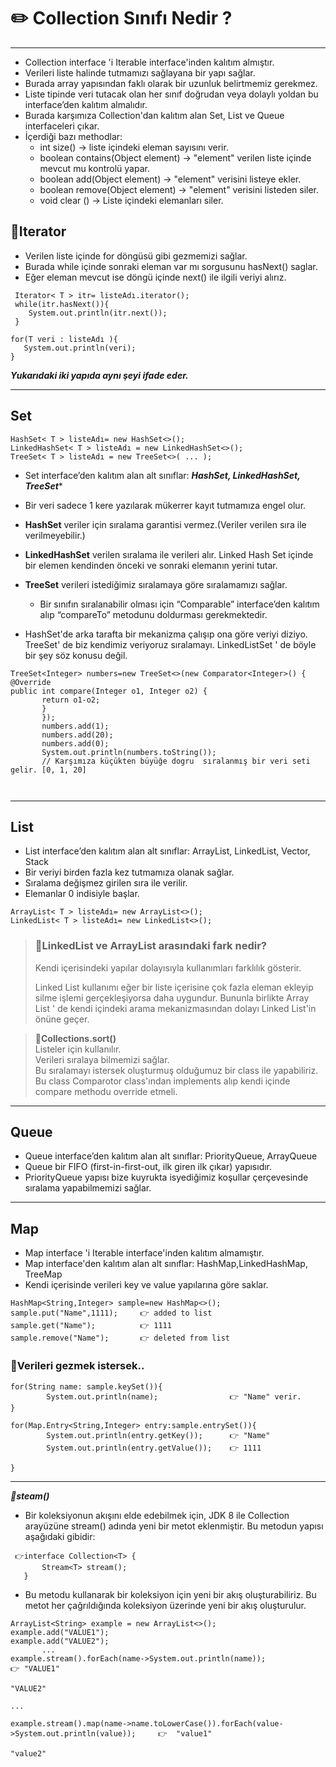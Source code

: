 # ✏️ Collection Sınıfı Nedir ?

-----------------------------------------------
* Collection interface 'i Iterable interface'inden kalıtım almıştır.
* Verileri liste halinde tutmamızı sağlayana bir yapı sağlar.
* Burada array yapısından faklı olarak bir uzunluk belirtmemiz gerekmez.
* Liste tipinde veri tutacak olan her sınıf doğrudan veya dolaylı yoldan bu interface’den kalıtım almalıdır.
* Burada karşımıza  Collection'dan kalıtım alan Set, List ve  Queue  interfaceleri çıkar.
* İçerdiği bazı methodlar:
   * int size() -> liste içindeki eleman sayısını verir.
   * boolean contains(Object element) -> "element" verilen liste içinde mevcut mu kontrolü yapar.
   * boolean add(Object element) -> "element" verisini listeye ekler.
   * boolean remove(Object element) -> "element" verisini listeden siler.
   * void clear () -> Liste içindeki elemanları siler.


## 🎯Iterator

* Verilen liste içinde for döngüsü gibi  gezmemizi sağlar.
* Burada while içinde sonraki eleman var mı sorgusunu hasNext() saglar.
* Eğer eleman mevcut ise döngü içinde next() ile ilgili veriyi alırız.
```
 Iterator< T > itr= listeAdı.iterator(); 
 while(itr.hasNext()){
    System.out.println(itr.next());
 }
 ```

```
for(T veri : listeAdı ){
   System.out.println(veri);
}
 ```
***Yukarıdaki iki yapıda aynı şeyi ifade eder.***

-----------------------------------------------
## Set
 ``` 
 HashSet< T > listeAdı= new HashSet<>();
 LinkedHashSet< T > listeAdı = new LinkedHashSet<>();
 TreeSet< T > listeAdı = new TreeSet<>( ... );
 ```
* Set interface’den kalıtım alan alt sınıflar: ***HashSet, LinkedHashSet, TreeSet****
* Bir veri sadece 1 kere yazılarak mükerrer kayıt tutmamıza engel olur.
* **HashSet**  veriler için sıralama garantisi vermez.(Veriler verilen sıra ile verilmeyebilir.)
* **LinkedHashSet** verilen sıralama ile verileri alır. Linked Hash Set içinde bir elemen kendinden önceki ve sonraki elemanın yerini tutar.
* **TreeSet**  verileri istediğimiz sıralamaya göre sıralamamızı sağlar.
   *  Bir sınıfın sıralanabilir olması için “Comparable” interface’den kalıtım alıp “compareTo” metodunu doldurması gerekmektedir.

* HashSet'de arka tarafta bir mekanizma çalışıp ona göre veriyi diziyo. TreeSet' de biz kendimiz veriyoruz sıralamayı. LinkedListSet ' de böyle bir şey söz konusu değil.

 ```
TreeSet<Integer> numbers=new TreeSet<>(new Comparator<Integer>() {
@Override
public int compare(Integer o1, Integer o2) {
        return o1-o2;
        }
        });
        numbers.add(1);
        numbers.add(20);
        numbers.add(0);
        System.out.println(numbers.toString()); 
        // Karşımıza küçükten büyüğe dogru  sıralanmış bir veri seti gelir. [0, 1, 20]

  
 ```


------------------------------------------------

## List

* List interface’den kalıtım alan alt sınıflar: ArrayList, LinkedList, Vector, Stack
* Bir veriyi birden fazla kez tutmamıza olanak sağlar.
* Sıralama değişmez girilen sıra ile verilir.
* Elemanlar 0 indisiyle başlar.

 ```
 ArrayList< T > listeAdı= new ArrayList<>(); 
 LinkedList< T > listeAdı= new LinkedList<>();
 ```
 >### 🎯LinkedList ve ArrayList arasındaki fark nedir?
> Kendi içerisindeki yapılar dolayısıyla kullanımları farklılık gösterir.
> 
>Linked List kullanımı eğer bir liste içerisine çok fazla eleman ekleyip silme işlemi gerçekleşiyorsa daha uygundur.
> Bununla birlikte Array List ' de kendi içindeki arama mekanizmasından dolayı Linked List'in önüne geçer.

>**🎯Collections.sort()**<br>
> Listeler için kullanılır.<br>
> Verileri sıralaya bilmemizi sağlar.<br>
> Bu sıralamayı istersek oluşturmuş olduğumuz bir class ile yapabiliriz. Bu class Comparotor class'ından implements alıp kendi içinde compare methodu override etmeli.
------------------------------------------------

## Queue

* Queue interface’den kalıtım alan alt sınıflar: PriorityQueue, ArrayQueue
* Queue bir FIFO (first-in-first-out, ilk giren ilk çıkar) yapısıdır.
* PriorityQueue yapısı bize kuyrukta isyediğimiz koşullar çerçevesinde sıralama yapabilmemizi sağlar.


-------------------------------------------

## Map


* Map interface 'i Iterable interface'inden kalıtım almamıştır.
* Map interface'den kalıtım alan alt sınıflar: HashMap,LinkedHashMap, TreeMap
* Kendi içerisinde verileri key ve value yapılarına göre saklar.

```
HashMap<String,Integer> sample=new HashMap<>();
sample.put("Name",1111);     👉 added to list
sample.get("Name");          👉 1111
sample.remove("Name");       👉 deleted from list
```
### 🎯Verileri gezmek istersek..
```
for(String name: sample.keySet()){
        System.out.println(name);                👉 "Name" verir.
}

for(Map.Entry<String,Integer> entry:sample.entrySet()){
        System.out.println(entry.getKey());      👉 "Name"
        System.out.println(entry.getValue());    👉 1111 
        
}

```
--------------
***🎯steam()***
* Bir koleksiyonun akışını elde edebilmek için, JDK 8 ile Collection arayüzüne stream() adında yeni bir metot eklenmiştir. Bu metodun yapısı aşağıdaki gibidir:
```
 👉interface Collection<T> { 
       Stream<T> stream(); 
   }
 ```
* Bu metodu kullanarak bir koleksiyon için yeni bir akış oluşturabiliriz. Bu metot her çağrıldığında koleksiyon üzerinde yeni bir akış oluşturulur.
```
ArrayList<String> example = new ArrayList<>();
example.add("VALUE1");
example.add("VALUE2");
       ...
example.stream().forEach(name->System.out.println(name));                                     👉 "VALUE1"
                                                                                                  "VALUE2"
                                                                                                    ...
                                                                                                    
example.stream().map(name->name.toLowerCase()).forEach(value->System.out.println(value));     👉  "value1"
                                                                                                  "value2"
``` 